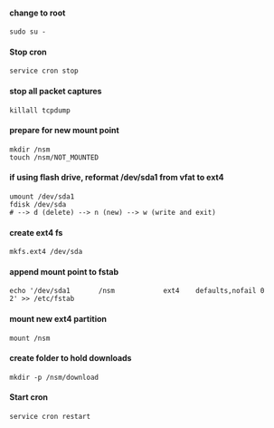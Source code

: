 #### change to root
```
sudo su -
```

#### Stop cron
```
service cron stop
```

#### stop all packet captures
```
killall tcpdump
```

#### prepare for new mount point
```
mkdir /nsm
touch /nsm/NOT_MOUNTED
```

#### if using flash drive, reformat /dev/sda1 from vfat to ext4
```
umount /dev/sda1
fdisk /dev/sda
# --> d (delete) --> n (new) --> w (write and exit)
 ```

#### create ext4 fs
```
mkfs.ext4 /dev/sda
```
#### append mount point to fstab
```
echo '/dev/sda1       /nsm            ext4    defaults,nofail 0       2' >> /etc/fstab
```

#### mount new ext4 partition
```
mount /nsm
```
#### create folder to hold downloads
```
mkdir -p /nsm/download
```

#### Start cron
```
service cron restart
```

